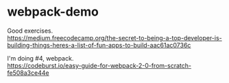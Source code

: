 # webpack-demo

Good exercises.  
https://medium.freecodecamp.org/the-secret-to-being-a-top-developer-is-building-things-heres-a-list-of-fun-apps-to-build-aac61ac0736c 

I'm doing #4, webpack.  
https://codeburst.io/easy-guide-for-webpack-2-0-from-scratch-fe508a3ce44e
